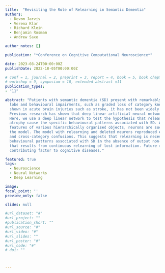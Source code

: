 ```yaml
---
title:  "Revisiting the Role of Relearning in Semantic Dementia"
authors:
  - Devon Jarvis
  - Verena Klar
  - Richard Klein
  - Benjamin Rosman
  - Andrew Saxe

author_notes: []

publication: "*Conference on Cognitive Computational Neuroscience*"

date: 2023-08-24T00:00:00Z
publishDate: 2022-10-05T00:00:00Z

# conf = 1, journal = 2, preprint = 3, report = 4, book = 5, book chapter = 6, thesis = 7, patent = 9
# workshop = 9, symposium = 10, extended abstract =11
publication_types:
- "11"

abstract: "Patients with semantic dementia (SD) present with remarkably consistent atrophy of neurons in the anterior temporal 
  lobe and behavioural impairments, such as graded loss of category knowledge. While relearning of lost knowledge has been
  shown in acute brain injuries such as stroke, it has not been widely supported in chronic cognitive diseases such as SD.
  Previous research has shown that deep linear artificial neural networks exhibit stages of semantic learning akin to humans. 
  Here, we use a deep linear network to test the hypothesis that relearning during disease progression rather than particular
  atrophy cause the specific behavioural patterns associated with SD. After training the network to generate the common semantic
  features of various hierarchically organised objects, neurons are successively deleted to mimic atrophy while retraining 
  the model. The model with relearning and deleted neurons reproduced errors specific to SD, including prototyping errors 
  and cross-category confusions. This suggests that relearning is necessary for artificial neural networks to reproduce the 
  behavioural patterns associated with SD in the absence of output non-linearities. Our results support a theory of SD progression
  that results from continuous relearning of lost information. Future research should revisit the role of relearning as a 
  contributing factor to cognitive diseases."

featured: true
tags:
  - Neuroscience
  - Neural Networks
  - Deep Learning

image:
focal_point: ''
preview_only: false

slides: null

#url_dataset: "#"
#url_project: ""
#publication_short: ""
#url_source: "#"
#url_video: "#"
#url_slides: ""
#url_poster: "#"
#url_code: "#"
# doi: ""



---
```

